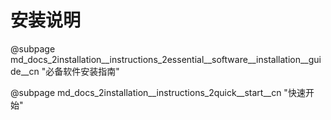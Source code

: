 # 安装说明

@subpage md_docs_2installation\_\_instructions_2essential\_\_software\_\_installation\_\_guide\_\_cn "必备软件安装指南"

@subpage md_docs_2installation\_\_instructions_2quick\_\_start\_\_cn "快速开始"
